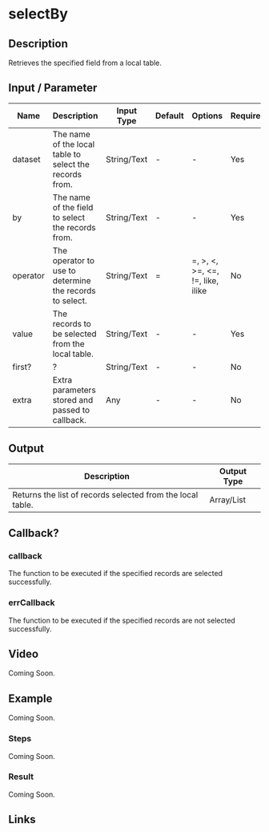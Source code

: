 ﻿# selectBy

## Description

Retrieves the specified field from a local table.

## Input / Parameter

| Name | Description | Input Type | Default | Options | Required |
| ------ | ------ | ------ | ------ | ------ | ------ |
| dataset | The name of the local table to select the records from. | String/Text | - | - | Yes |
| by | The name of the field to select the records from. | String/Text | - | - | Yes |
| operator | The operator to use to determine the records to select. | String/Text | = | =, >, <, >=, <=, !=, like, ilike | No |
| value | The records to be selected from the local table. | String/Text | - | - | Yes |
| first? | ? | String/Text | - | - | No |
| extra | Extra parameters stored and passed to callback. | Any | - | - | No |

## Output

| Description | Output Type |
| ------ | ------ |
| Returns the list of records selected from the local table. | Array/List |

## Callback?

### callback

The function to be executed if the specified records are selected successfully.

### errCallback

The function to be executed if the specified records are not selected successfully.

## Video

Coming Soon.

<!-- Format: [![Video]({image-path}?raw=true)]({url-link}) -->

## Example

Coming Soon.

<!-- Share a scenario, like a user requirements. -->

### Steps

Coming Soon.

<!-- Show the steps and share some screenshots.

1. .....

Format: ![]({image-path}?raw=true) -->

### Result

Coming Soon.

<!-- Explain the output.

Format: ![]({image-path}?raw=true) -->

## Links